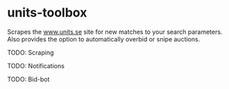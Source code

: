 # units-toolbox
Scrapes the www.units.se site for new matches to your search parameters. Also provides the option to automatically overbid or snipe auctions.

TODO: Scraping

TODO: Notifications

TODO: Bid-bot
